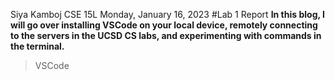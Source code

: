 Siya Kamboj
CSE 15L
Monday, January 16, 2023
#Lab 1 Report
**In this blog, I will go over installing VSCode on your local device, remotely connecting to the servers in the UCSD CS labs, and experimenting with commands in the terminal.**

> VSCode
